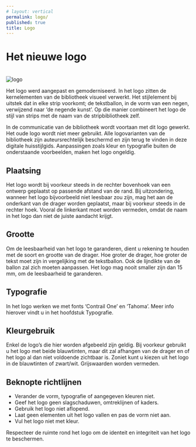 ```yaml
---
# layout: vertical
permalink: logo/
published: true
title: Logo 
---
```


# Het nieuwe logo

<p><br>
<img src="/1718-3CMO-BaP-astrvand8/images/voorbeelden/logo.jpg" alt="logo" class="w-50"></p>

Het logo werd aangepast en gemoderniseerd. In het logo zitten de kernelementen van de bibliotheek visueel verwerkt. Het stijlelement bij uitstek dat in elke strip voorkomt; de tekstballon, in de vorm van een negen, verwijzend naar ‘de negende kunst’. Op die manier combineert het logo de stijl van strips met de naam van de stripbibliotheek zelf. 

In de communicatie van de bibliotheek wordt voortaan met dit logo gewerkt. Het oude logo wordt niet meer gebruikt. Alle logovarianten van de bibliotheek zijn auteursrechtelijk beschermd en zijn terug te vinden in deze digitale huisstijlgids. Aanpassingen zoals kleur en typografie buiten de onderstaande voorbeelden, maken het logo ongeldig. 


## Plaatsing
    
Het logo wordt bij voorkeur steeds in de rechter bovenhoek van een ontwerp geplaatst op passende afstand van de rand. Bij uitzondering, wanneer het logo bijvoorbeeld niet leesbaar zou zijn, mag het aan de onderkant van de drager worden geplaatst, maar bij voorkeur steeds in de rechter hoek. Vooral de linkerkant moet worden vermeden, omdat de naam in het logo dan niet de juiste aandacht krijgt. 

## Grootte

Om de leesbaarheid van het logo te garanderen, dient u rekening te houden met de soort en grootte van de drager. Hoe groter de drager, hoe groter de tekst moet zijn in vergelijking met de tekstballon. Ook de lijndikte van de ballon zal zich moeten aanpassen. Het logo mag nooit smaller zijn dan 15 mm, om de leesbaarheid te garanderen. 

## Typografie

In het logo werken we met fonts ‘Contrail One’ en ‘Tahoma’. Meer info hierover vindt u in het hoofdstuk Typografie.

## Kleurgebruik

Enkel de logo’s die hier worden afgebeeld zijn geldig. Bij voorkeur gebruikt u het logo met beide blauwtinten, maar dit zal afhangen van de drager en of het logo al dan niet voldoende zichtbaar is. Zoniet kunt u kiezen uit het logo in de blauwtinten of zwart/wit. Grijswaarden worden vermeden.

## Beknopte richtlijnen

- Verander de vorm, typografie of aangegeven kleuren niet.
- Geef het logo geen slagschaduwen, omtreklijnen of kaders.
- Gebruik het logo niet aflopend.
- Laat geen elementen uit het logo vallen en pas de vorm niet aan. 
- Vul het logo niet met kleur.

Respecteer de ruimte rond het logo om de identeit en integriteit van het logo te beschermen.